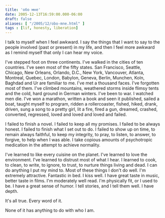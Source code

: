 ```yaml
---
title: 'обо мне'
date: 2005-12-13T16:59:00.000-06:00
draft: false
aliases: [ "/2005/12/obo-mne.html" ]
tags : [lif, honesty, liberation]
---
```


I talk to myself when I feel awkward. I say the things that I want to say to the people involved (past or present) in my life, and then I feel more awkward as I remind myself that only I can hear my voice.  
  
I've stepped foot on three continents. I've walked in the cities of ten countries. I've seen most of the fifty states. San Francisco, Seattle, Chicago, New Orleans, Orlando, D.C., New York, Vancouver, Atlanta, Montreal, Quebec, London, Babylon, Geneva, Berlin, Munchen, Koln, Baghdad and Ur are familiar to me. I've met a thousand faces. I've forgotten most of them. I've climbed mountains, weathered storms inside flimsy tents and the cold, hard ground in German winters. I've been to war. I watched men die. I've won a marathon, written a book and seen it published, sailed a boat, taught myself to program, ridden a rollercoaster, fished, hiked, drank, driven, sung a song to a pretty girl, lit a fire, fired a gun, dreamed, crashed, converted, regressed, loved and loved and loved and failed.  
  
I failed to finish a novel. I failed to keep all my promises. I failed to be always honest. I failed to finish what I set out to do. I failed to show up on time, to remain always faithful, to keep my integrity, to pray, to listen, to answer, to forgive, to help when I was able. I take copious amounts of psychotropic medication in the attempt to achieve normality.  
  
I've learned to like every cuisine on the planet. I've learned to love the environment. I've learned to distrust most of what I hear. I learned to cook, to clean, to write, to ignore, to trust, to nurture things living and dead. I can do anything I put my mind to. Most of these things I don't do well. I'm extremely attractive. Fantastic in bed. I kiss well. I have great taste in music, better taste in films. I'm moderately well read. I'm physically fit, or I used to be. I have a great sense of humor. I tell stories, and I tell them well. I have depth.  
  
It's all true. Every word of it.  
  
None of it has anything to do with who I am.